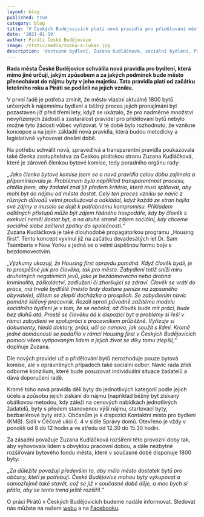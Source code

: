 ```yaml
---
layout: blog
published: true
category: blog
title: 'V Českých Budějovicích platí nová pravidla pro přidělování městských bytů, Piráti aktivně spolupracovali na jejich vzniku'
date: '2021-01-19'
author: Piráti České Budějovice
image: /static/media/zuzka-a-lukas.jpg
description: 'dostupné bydlení, Zuzana Kudláčková, sociální bydlení, Piráti'
---
```

**Rada města České Budějovice schválila nová pravidla pro bydlení, která mimo jiné určují, jakým způsobem a za jakých podmínek bude město přenechávat do nájmu byty v jeho majetku. Tato pravidla platí od začátku letošního roku a Piráti se podíleli na jejich vzniku.**

V první řadě je potřeba zmínit, že město vlastní aktuálně 1800 bytů určených k nájemnímu bydlení a běžný proces jejich pronajímání byl pozastaven již před třemi lety, když se ukázalo, že pro nadměrné množství nevyřízených žádostí a zastaralost pravidel pro přidělování bytů nebylo možné tyto žádosti vůbec vyřizovat. V té době bylo rozhodnuto, že vznikne koncepce a na jejím základě nová pravidla, která budou metodicky a legislativně vyhovovat dnešní době.

Na potřebu schválit nová, spravedlivá a transparentní pravidla poukazovala také členka zastupitelstva za Českou pirátskou stranu Zuzana Kudláčková, které je zároveň členkou bytové komise, tedy poradního orgánu rady:

*„Jako členka bytové komise jsem se o nová pravidla celou dobu zajímala a připomínkovala je. Problémem byla například transparentnost procesu, chtěla jsem, aby žadatel znal již předem kritéria, která musí splňovat, aby mohl byt do nájmu od města dostat. Celý ten proces vzniku se navíc z různých důvodů velmi prodlužoval a odkládal, když každá ze stran hájila své zájmy a muselo se dojít k potřebnému kompromisu. Příkladem odlišných přístupů může být zájem řádného hospodáře, kdy by člověk s exekucí neměl dostat byt, a na druhé straně zájem sociální, kdy chceme sociálně slabé začlenit zpátky do společnosti.“*  
Zuzana Kudláčková je také dlouhodobě propagátorkou programu „Housing first“. Tento koncept vyvinul již na začátku devadesátých let Dr. Sam Tsemberis v New Yorku a jedná se o velmi úspěšnou formu boje s bezdomovectvím.

*„Výzkumy ukazují, že Housing first opravdu pomáhá. Když člověk bydlí, je to prospěšné jak pro člověka, tak pro město. Zabydlení totiž sníží míru druhotných negativních jevů, jako je bezdomovectví nebo drobná kriminalita, záškoláctví, zadlužení či zhoršující se zdraví. Člověk se vrátí do práce, má trvalé bydliště (město tedy dostane peníze na zapsaného obyvatele), dětem se zlepší docházka a prospěch. Se zabydlením navíc pomáhá klíčový pracovník. Rozdíl oproti původně zažitému modelu sociálního bydlení je v tom, že se nečeká, až člověk bude mít práci, bude bez dluhů atd. Prostě se člověku dá k dispozici byt a problémy si řeší v rámci zabydlení ve spolupráci s pracovníkem průběžně. Vyřizuje si dokumenty, hledá doktory, práci, učí se nanovo, jak soužít s lidmi. Kromě jedné domácnosti se podařilo v rámci Housing first v Českých Budějovicích pomoci všem vytipovaným lidem a jejich život se díky tomu zlepšil,“* doplňuje Zuzana.

Dle nových pravidel už o přidělování bytů nerozhoduje pouze bytová komise, ale v oprávněných případech také sociální odbor. Navíc rada zřídí odborné konzilium, které bude posuzovat individuální situace žadatelů a dává doporučení radě.

Kromě toho nová pravidla dělí byty do jednotlivých kategorií podle jejich účelu a způsobu jejich získání do nájmu (například běžný byt získaný obálkovou metodou, kdy záleží na cenových nabídkách jednotlivých žadatelů, byty s předem stanovenou výší nájmu, startovací byty, bezbariérové byty atd.). Občanům je k dispozici Kontaktní místo pro bydlení (KMB). Sídlí v Čéčově ulici č. 4 v sídle Správy domů. Otevřeno je vždy v pondělí od 8 do 12 hodin a ve středu od 12.30 do 15.30 hodin.

Za zásadní považuje Zuzana Kudláčková rozšíření této provozní doby tak, aby vyhovovala lidem s obvyklou pracovní dobou, a dále nezbytné rozšiřování bytového fondu města, které v současné době disponuje 1800 byty:

*„Za důležité považuji především to, aby mělo město dostatek bytů pro občany, kteří je potřebují. České Budějovice mohou byty vykupovat a samozřejmě také stavět, což se již v současné době děje, a moc bych si přála, aby se tento trend ještě rozšířil.“*

O práci Pirátů v Českých Budějovicích budeme nadále informovat. Sledovat nás můžete na našem [webu](/) a na [Facebooku](https://www.facebook.com/PiratiCB).

